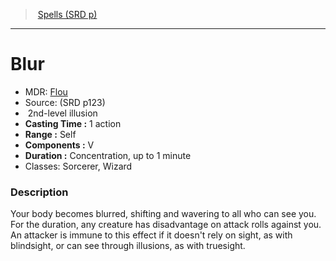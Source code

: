 ﻿---
!SpellItem
Family: SpellVO
Level: 2
Type: illusion
CastingTime: 1 action
Range: Self
Components: V
Duration: Concentration, up to 1 minute
Classes: Sorcerer, Wizard
Id: spells_vo.md#blur
ParentLink: spells_vo.md#spells-srd-p
Name: Blur
ParentName: Spells (SRD p)
NameLevel: 1
AltName: '[Flou](hd_spells_flou.md)'
Source: (SRD p123)
Attributes: {}
---
> [Spells (SRD p)](srd_spells.md)

---

# Blur

- MDR: [Flou](hd_spells_flou.md)
- Source: (SRD p123)
-  2nd-level illusion
- **Casting Time :** 1 action
- **Range :** Self
- **Components :** V
- **Duration :** Concentration, up to 1 minute
- Classes: Sorcerer, Wizard

### Description

Your body becomes blurred, shifting and wavering to all who can see you. For the duration, any creature has disadvantage on attack rolls against you. An attacker is immune to this effect if it doesn't rely on sight, as with blindsight, or can see through illusions, as with truesight.

